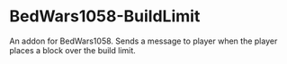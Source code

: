 # BedWars1058-BuildLimit
An addon for BedWars1058. Sends a message to player when the player places a block over the build limit.
